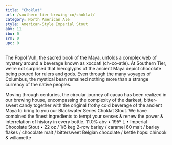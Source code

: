 ```yaml
---
title: "Choklat"
url: /southern-tier-brewing-co/choklat/
category: North American Ale
style: American-Style Imperial Stout
abv: 11
ibu: 0
srm: 0
upc: 0
---
```

The Popol Vuh, the sacred book of the Maya, unfolds a complex web of mystery around a beverage known as xocoatl (ch-co-atle). At Southern Tier, we’re not surprised that hieroglyphs of the ancient Maya depict chocolate being poured for rulers and gods. Even through the many voyages of Columbus, the mystical bean remained nothing more than a strange currency of the native peoples.

Moving through centuries, the circular journey of cacao has been realized in our brewing house, encompassing the complexity of the darkest, bitter-sweet candy together with the original frothy cold beverage of the ancient Maya to bring to you our Blackwater Series Choklat Stout. We have combined the finest ingredients to tempt your senses & renew the power & interrelation of history in every bottle.
11.0% abv • 195º L • Imperial Chocolate Stout • 22 oz / 1/6 keg
2-row barley / caramel 60 malt / barley flakes / chocolate malt / bittersweet Belgian chocolate / kettle hops: chinook & willamette
